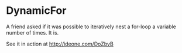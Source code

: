 # DynamicFor
A friend asked if it was possible to iteratively nest a for-loop a variable number of times. It is.

See it in action at http://ideone.com/DoZbvB
